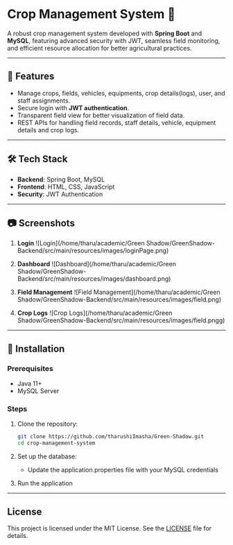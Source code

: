# Crop Management System 🌾

A robust crop management system developed with **Spring Boot** and **MySQL**, featuring advanced security with JWT, seamless field monitoring, and efficient resource allocation for better agricultural practices.

---

## 🚀 Features

- Manage crops, fields, vehicles, equipments, crop details(logs), user, and staff assignments.
- Secure login with **JWT authentication**.
- Transparent field view for better visualization of field data.
- REST APIs for handling field records, staff details, vehicle, equipment details and crop logs.

---

## 🛠️ Tech Stack

- **Backend**: Spring Boot, MySQL
- **Frontend**: HTML, CSS, JavaScript
- **Security**: JWT Authentication

---

## 📷 Screenshots

1. **Login**
   ![Login](/home/tharu/academic/Green Shadow/GreenShadow-Backend/src/main/resources/images/loginPage.png)

2. **Dashboard**
   ![Dashboard](/home/tharu/academic/Green Shadow/GreenShadow-Backend/src/main/resources/images/dashboard.png)

3. **Field Management**
   ![Field Management](/home/tharu/academic/Green Shadow/GreenShadow-Backend/src/main/resources/images/field.png)

4. **Crop Logs**
   ![Crop Logs](/home/tharu/academic/Green Shadow/GreenShadow-Backend/src/main/resources/images/field.pngg)

---

## 📜 Installation

### Prerequisites
- Java 11+
- MySQL Server

### Steps

1. Clone the repository:
   ```bash
   git clone https://github.com/tharushiImasha/Green-Shadow.git
   cd crop-management-system

2. Set up the database:
   - Update the application.properties file with your MySQL credentials


3. Run the application

---

## License
This project is licensed under the MIT License. See the [LICENSE](LICENSE) file for details.
